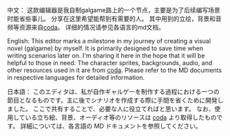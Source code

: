 中文：
这款编辑器是我自制galgame路上的一个节点，主要是为了后续编写场景时能省些事儿。
分享在这里希望能帮到有需要的人。
其中用到的立绘，背景和音频等资源来自[coda](https://github.com/segnolin/Coda)。
详细的情况请参见各语言的md文档。

English:
This editor marks a milestone in my journey of creating a visual novel (galgame) by myself. It is primarily designed to save time when writing scenarios later on. 
I'm sharing it here in the hope that it will be helpful to those in need.
The character sprites, backgrounds, audio, and other resources used in it are from [coda](https://github.com/segnolin/Coda).
Please refer to the MD documents in respective languages for detailed information.

日本語：
このエディタは、私が自作ギャルゲーを制作する過程における一つの節目となるものです。主に後でシナリオを作成する際に手間を省くために開発しました。
ここで共有することで、必要な人に役立てればと思います。
なお、使用している立ち絵、背景、オーディオ等のリソースは [coda](https://github.com/segnolin/Coda) より取得したものです。
詳細については、各言語の MD ドキュメントを参照してください。
